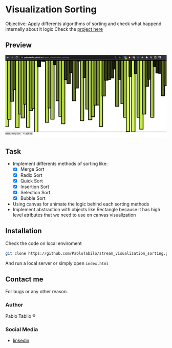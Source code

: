 # Visualization Sorting
Objective: Apply differents algorithms of sorting and check what happend internally about it logic
Check the [project here](https://pablotabilo.github.io/stream_visualization_sorting/)
## Preview
![](https://github.com/PabloTabilo/stream_visualization_sorting/blob/main/resources/test_visualization_sorting.png)
## Task
* Implement differents methods of sorting like:
    - [x] Merge Sort
    - [x] Radix Sort
    - [x] Quick Sort
    - [x] Insertion Sort
    - [x] Selection Sort
    - [x] Bubble Sort
* Using canvas for animate the logic behind each sorting methods
* Implement abstraction with objects like Rectangle because it has high level atributes that we need to use on canvas visualization

## Installation
Check the code on local enviroment
   ```sh
   git clone https://github.com/PabloTabilo/stream_visualization_sorting.git
   ```
And run a local server or simply open `index.html`
## Contact me
For bugs or any other reason.
### Author
Pablo Tabilo &reg;
### Social Media
* [linkedin](https://www.linkedin.com/in/pablo-tabilo-952995156/)



